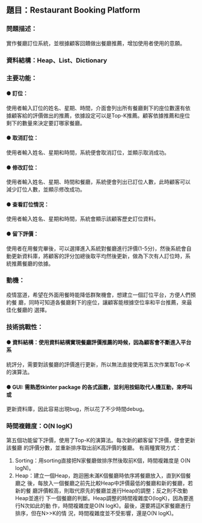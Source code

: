 ## 題目：Restaurant Booking Platform
### 問題描述：
實作餐廳訂位系統，並根據顧客回饋做出餐廳推薦，增加使用者使用的意願。
### 資料結構：Heap、List、Dictionary
### 主要功能：
#### ● 訂位：
使用者輸入訂位的姓名、星期、時間，介面會列出所有餐廳剩下的座位數還有依
據顧客給的評價做出的推薦，依據設定可以是Top-K推薦。顧客依據推薦和座位
剩下的數量來決定要訂哪家餐廳。
#### ● 取消訂位：
使用者輸入姓名、星期和時間，系統便會取消訂位，並顯示取消成功。
#### ● 修改訂位：
使用者輸入姓名、星期、時間和餐廳，系統便會列出已訂位人數，此時顧客可以
減少訂位人數，並顯示修改成功。
#### ● 查看訂位情況：
使用者輸入姓名、星期和時間，系統會顯示該顧客歷史訂位資料。
#### ● 留下評價：
使用者在用餐完畢後，可以選擇進入系統對餐廳進行評價(1-5分)，然後系統會自
動更新資料庫，將顧客的評分加總後取平均然後更新，做為下次有人訂位時，系
統推薦餐廳的依據。
### 動機：
疫情當道，希望在外面用餐時能降低群聚機會，想建立一個訂位平台，方便人們預約餐
廳，同時可知道各餐廳剩下的座位，讓顧客能根據空位率和平台推薦，來最佳化餐廳的
選擇。
### 技術挑戰性：
#### ● 資料結構：使用資料結構實現餐廳評價推薦的時候，因為顧客會不斷進入平台系
統評分，需要對該餐廳的評價進行更新，所以無法直接使用第五次作業取Top-K
的演算法。
#### ● GUI: 需熟悉tkinter package 的各式函數，並利用按鈕取代人機互動，來呼叫或
更新資料庫，因此容易出現bug，所以花了不少時間debug。
### 時間複雜度：O(N logK)
第五個功能留下評價，使用了Top-K的演算法。每次新的顧客留下評價，便會更新該餐廳
的評價分數，並重新排序取出前K高評價的餐廳。
有兩種實現方式：
1. Sorting：用sorting直接把N家餐廳做排序然後取前K個，時間複雜度是 O(N
logN)。
2. Heap：建立一個Heap，跑迴圈未滿K個餐廳時依序將餐廳放入，直到K個餐廳之
後，每放入一個餐廳之前先比較Heap中評價最低的餐廳和新的餐廳，若新的餐
廳評價較高，則取代原先的餐廳並進行Heap的調整；反之則不改動Heap並進行
下一個餐廳的判斷。Heap調整的時間複雜度O(logK)，因為要進行N次如此的動
作，時間複雜度是O(N logK)。最後，還要將這K家餐廳進行排序，但在N>>K的情
況，時間複雜度並不受影響，還是O(N logK)。
